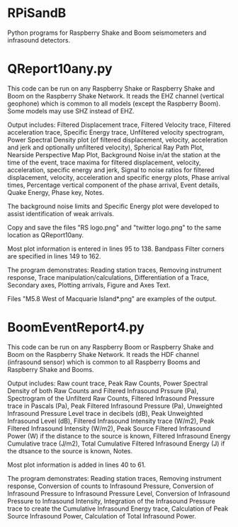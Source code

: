 # RPiSandB
Python programs for Raspberry Shake and Boom seismometers and infrasound detectors.

# QReport10any.py
This code can be run on any Raspberry Shake or Raspberry Shake and Boom on the Raspberry Shake Network.
It reads the EHZ channel (vertical geophone) which is common to all models (except the Raspberry Boom). Some models may use SHZ instead of EHZ.

Output includes:
Filtered Displacement trace,
Filtered Velocity trace,
Filtered acceleration trace,
Specific Energy trace,
Unfiltered velocity spectrogram,
Power Spectral Density plot (of filtered displacement, velocity, acceleration and jerk and optionally unfiltered velocity),
Spherical Ray Path Plot,
Nearside Perspective Map Plot,
Background Noise in/at the station at the time of the event,
trace maxima for filtered displacement, velocity, acceleration, specific energy and jerk,
Signal to noise ratios for filtered displacement, velocity, acceleration and specific energy plots,
Phase arrival times,
Percentage vertical component of the phase arrival,
Event details,
Quake Energy,
Phase key,
Notes.

The background noise limits and Specific Energy plot were developed to assist identification of weak arrivals.

Copy and save the files "RS logo.png" and "twitter logo.png" to the same location as QReport10any.

Most plot information is entered in lines 95 to 138.
Bandpass Filter corners are specified in lines 149 to 162.

The program demonstrates:
Reading station traces,
Removing instrument response,
Trace manipulation/calculations,
Differentiation of a Trace,
Secondary axes,
Plotting arrivals,
Figure and Axes Text.

Files "M5.8 West of Macquarie Island*.png" are examples of the output.

# BoomEventReport4.py
This code can be run on any Raspberry Boom or Raspberry Shake and Boom on the Raspberry Shake Network.
It reads the HDF channel (infrasound sensor) which is common to all Raspberry Booms and Raspberry Shake and Booms.

Output includes:
Raw count trace,
Peak Raw Counts,
Power Spectral Density of both Raw Counts and Filtered Infrasound Prssure (Pa),
Spectrogram of the Unfilterd Raw Counts,
Filtered Infrasound Pressure trace in Pascals (Pa),
Peak Filtered Infrasound Pressure (Pa),
Unweighted Infrasound Pressure Level trace in decibels (dB),
Peak Unweighted Infrasound Level (dB),
Filtered Infrasound Intensity trace (W/m2),
Peak Filtered Infrasound Intensity (W/m2),
Peak Source Filtered Infrasound Power (W) if the distance to the source is known,
Filtered Infrasound Energy Cumulative trace (J/m2),
Total Cumulative Filtered Infrasound Energy (J) if the dtsance to the source is known,
Notes.

Most plot information is added in lines 40 to 61.

The program demonstrates:
Reading station traces,
Removing instrument response,
Conversion of counts to Infrasound Pressure,
Conversion of Infrasound Pressure to Infrasound Pressure Level,
Conversion of Infrasound Pressure to Infrasound Intensity,
Integration of the Infrasound Pressure trace to create the Cumulative Infrasound Energy trace,
Calculation of Peak Source Infrasound Power,
Calculation of Total Infrasound Power.
